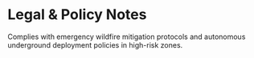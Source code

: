# Legal & Policy Notes
Complies with emergency wildfire mitigation protocols and autonomous underground deployment policies in high-risk zones.